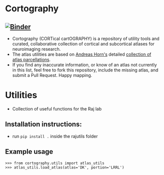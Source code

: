 # Cortography
[![Binder](https://mybinder.org/badge_logo.svg)](https://mybinder.org/v2/gh/pfdamasceno/rajutils/master?urlpath=https%3A%2F%2Fgithub.com%2Fpfdamasceno%2Frajutils%2Fblob%2Fmaster%2Frajutils%2Fnotebooks%2FDK%2520connectome%2520ordering.ipynb)
---

- Cortography (CORTical cartOGRAPHY) is a repository of utility tools and curated, collaborative collection of cortical and subcortical atlases for neuroimaging research.
- The atlas utilities are based on [Andreas Horn's](http://andreas-horn.de) detailed [collection of atlas parcellations](http://www.lead-dbs.org/helpsupport/knowledge-base/atlasesresources/cortical-atlas-parcellations-mni-space).
- If you find any inaccurate information, or know of an atlas not currently in this list, feel free to fork this repository, include the missing atlas, and submit a Pull Request. Happy mapping.

# Utilities
- Collection of useful functions for the Raj lab

## Installation instructions:
- run `pip install .` inside the rajutils folder

## Example usage
```
>>> from cortography.utils import atlas_utils
>>> atlas_utils.load_atlas(atlas='DK', portion='LRRL')
```

